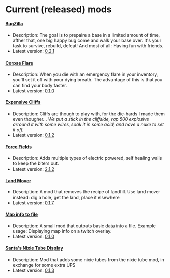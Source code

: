 # Current (released) mods
#### [BugZilla](https://github.com/LovelySanta/FactorioMods/tree/master/BugZilla)
* Description: The goal is to prepaire a base in a limited amount of time, afther that, one big happy bug come and walk your base over. It's your task to survive, rebuild, defeat! And most of all: Having fun with friends.
* Latest version: [0.2.1](https://mods.factorio.com/mod/BugZilla)

#### [Corpse Flare](https://github.com/LovelySanta/FactorioMods/tree/master/CorpseFlare)
* Description: When you die with an emergency flare in your inventory, you'll set it off with your dying breath. The advantage of this is that you can find your body faster.
* Latest version: [0.1.0](https://mods.factorio.com/mod/CorpseFlare)

#### [Expensive Cliffs](https://github.com/LovelySanta/FactorioMods/tree/master/ExpensiveCliffs)
* Description: Cliffs are though to play with, for the die-hards I made them even thougher...
*We put a stick in the cliffside, rap 500 explosive arround it with some wires, soak it in some acid, and have a nuke to set it off.*
* Latest version: [0.1.2](https://mods.factorio.com/mod/ExpensiveCliffs)

#### [Force Fields](https://github.com/LovelySanta/FactorioMods/tree/master/ForceFields2)
* Description: Adds multiple types of electric powered, self healing walls to keep the biters out.
* Latest version: [2.1.2](https://mods.factorio.com/mod/ForceFields2)

#### [Land Mover](https://github.com/LovelySanta/FactorioMods/tree/master/LandMover)
* Description: A mod that removes the recipe of landfill. Use land mover instead: dig a hole, get the land, place it elsewhere
* Latest version: [0.1.7](https://mods.factorio.com/mod/LandMover)

#### [Map info to file](https://github.com/LovelySanta/FactorioMods/tree/master/MapInfoToFile)
* Description: A small mod that outputs basic data into a file. Example usage: Displaying map info on a twitch overlay.
* Latest version: [0.1.0](https://mods.factorio.com/mod/MapInfoToFile)

#### [Santa's Nixie Tube Display](https://github.com/LovelySanta/FactorioMods/tree/master/SantasNixieTubeDisplay)
* Description: Mod that adds some nixie tubes from the nixie tube mod, in exchange for some extra UPS
* Latest version: [0.1.3](https://mods.factorio.com/mod/SantasNixieTubeDisplay)

